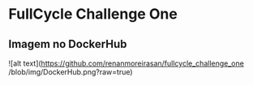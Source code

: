 # FullCycle Challenge One

## Imagem no DockerHub
![alt text](https://github.com/renanmoreirasan/fullcycle_challenge_one
/blob/img/DockerHub.png?raw=true)